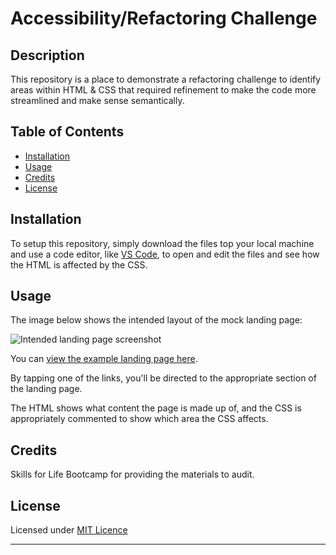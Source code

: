 # Accessibility/Refactoring Challenge

## Description 

This repository is a place to demonstrate a refactoring challenge to identify areas within HTML & CSS that required refinement to make the code more streamlined and make sense semantically.


## Table of Contents

* [Installation](#installation)
* [Usage](#usage)
* [Credits](#credits)
* [License](#license)


## Installation

To setup this repository, simply download the files top your local machine and use a code editor, like [VS Code](https://github.com/microsoft/vscode), to open and edit the files and see how the HTML is affected by the CSS.


## Usage 

The image below shows the intended layout of the mock landing page:

![Intended landing page screenshot](https://github.com/ibanezlewis/accessibility-challenge/blob/main/assets/images/intended-landing-page-screenshot.png)

You can [view the example landing page here](https://ibanezlewis.github.io/accessibility-challenge/).

By tapping one of the links, you'll be directed to the appropriate section of the landing page.

The HTML shows what content the page is made up of, and the CSS is appropriately commented to show which area the CSS affects.


## Credits

Skills for Life Bootcamp for providing the materials to audit.


## License

Licensed under [MIT Licence](https://choosealicense.com/licenses/mit/)

---